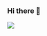 ### Hi there 👋


















![](https://komarev.com/ghpvc/?username=marceloamaro&color=blue&style=flat)
